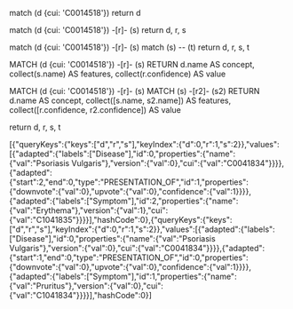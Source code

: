 match (d {cui: 'C0014518'}) return d

match (d {cui: 'C0014518'}) -[r]- (s) return d, r, s

match (d {cui: 'C0014518'}) -[r]- (s) match (s) -- (t) return d, r, s, t

MATCH (d {cui: 'C0014518'}) -[r]- (s) RETURN d.name AS concept, collect(s.name) AS features, collect(r.confidence) AS value


MATCH (d {cui: 'C0014518'}) -[r]- (s)
MATCH (s) -[r2]- (s2)
RETURN d.name AS concept, collect([s.name, s2.name]) AS features, collect([r.confidence, r2.confidence]) AS value


return d, r, s, t


[{"queryKeys":{"keys":["d","r","s"],"keyIndex":{"d":0,"r":1,"s":2}},"values":[{"adapted":{"labels":["Disease"],"id":0,"properties":{"name":{"val":"Psoriasis Vulgaris"},"version":{"val":0},"cui":{"val":"C0041834"}}}},{"adapted":{"start":2,"end":0,"type":"PRESENTATION_OF","id":1,"properties":{"downvote":{"val":0},"upvote":{"val":0},"confidence":{"val":1}}}},{"adapted":{"labels":["Symptom"],"id":2,"properties":{"name":{"val":"Erythema"},"version":{"val":1},"cui":{"val":"C1041835"}}}}],"hashCode":0},{"queryKeys":{"keys":["d","r","s"],"keyIndex":{"d":0,"r":1,"s":2}},"values":[{"adapted":{"labels":["Disease"],"id":0,"properties":{"name":{"val":"Psoriasis Vulgaris"},"version":{"val":0},"cui":{"val":"C0041834"}}}},{"adapted":{"start":1,"end":0,"type":"PRESENTATION_OF","id":0,"properties":{"downvote":{"val":0},"upvote":{"val":0},"confidence":{"val":1}}}},{"adapted":{"labels":["Symptom"],"id":1,"properties":{"name":{"val":"Pruritus"},"version":{"val":0},"cui":{"val":"C1041834"}}}}],"hashCode":0}]